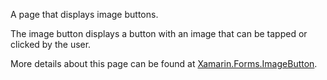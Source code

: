 ﻿A page that displays image buttons.

The image button displays a button with an image that can be tapped or clicked by the user.

More details about this page can be found at [Xamarin.Forms.ImageButton](https://docs.microsoft.com/xamarin/xamarin-forms/user-interface/imagebutton).